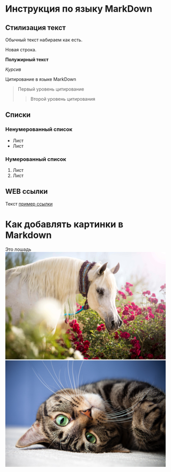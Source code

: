 # Инструкция по языку MarkDown

## Стилизация текст
Обычный текст набираем как есть.

Новая строка.

**Полужирный текст**

*Курсив*

Цитирование в языке MarkDown
> Первый уровень цитирование
>> Второй уровень цитирования

## Списки
### Ненумерованный список
* Лист
* Лист 

### Нумерованный список
1. Лист
2. Лист

## WEB ссылки
Текст [пример ссылки](http/example.com "Всплывающая подсказка")


# Как добавлять картинки в Markdown
Это лошадь
![Лошадь](horse.jpg)
![Кошка](cat.jpg)

